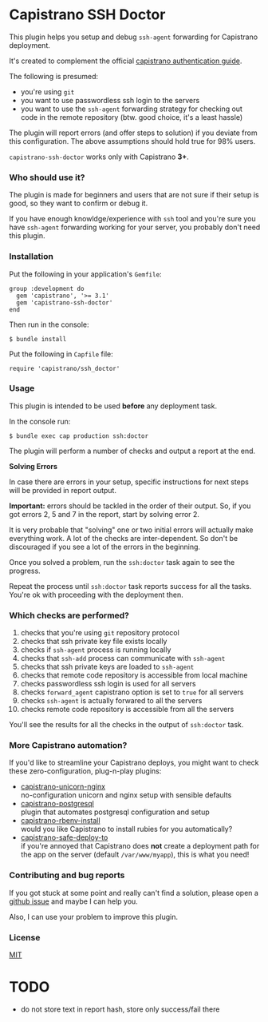 # Capistrano SSH Doctor

This plugin helps you setup and debug `ssh-agent` forwarding for Capistrano
deployment.

It's created to complement the official [capistrano authentication guide](http://capistranorb.com/documentation/getting-started/authentication-and-authorisation/).

The following is presumed:
- you're using `git`
- you want to use passwordless ssh login to the servers
- you want to use the `ssh-agent` forwarding strategy for checking out code in
the remote repository (btw. good choice, it's a least hassle)

The plugin will report errors (and offer steps to solution) if you deviate from
this configuration. The above assumptions should hold true for 98% users.

`capistrano-ssh-doctor` works only with Capistrano **3+**.

### Who should use it?

The plugin is made for beginners and users that are not sure if their setup is
good, so they want to confirm or debug it.

If you have enough knowldge/experience with `ssh` tool and you're sure you have
`ssh-agent` forwarding working for your server, you probably don't need this
plugin.

### Installation

Put the following in your application's `Gemfile`:

    group :development do
      gem 'capistrano', '>= 3.1'
      gem 'capistrano-ssh-doctor'
    end

Then run in the console:

    $ bundle install

Put the following in `Capfile` file:

    require 'capistrano/ssh_doctor'

### Usage

This plugin is intended to be used **before** any deployment task.

In the console run:

    $ bundle exec cap production ssh:doctor

The plugin will perform a number of checks and output a report at the end.

**Solving Errors**

In case there are errors in your setup, specific instructions for next
steps will be provided in report output.

**Important:** errors should be tackled in the order of their output. So, if
you got errors 2, 5 and 7 in the report, start by solving error 2.

It is very probable that "solving" one or two initial errors will actually make
everything work. A lot of the checks are inter-dependent. So don't be
discouraged if you see a lot of the errors in the beginning.

Once you solved a problem, run the `ssh:doctor` task again to see the
progress.

Repeat the process until `ssh:doctor` task reports success for all the
tasks. You're ok with proceeding with the deployment then.

### Which checks are performed?

1. checks that you're using `git` repository protocol
2. checks that ssh private key file exists locally
3. checks if `ssh-agent` process is running locally
4. checks that `ssh-add` process can communicate with `ssh-agent`
5. checks that ssh private keys are loaded to `ssh-agent`
6. checks that remote code repository is accessible from local machine
7. checks passwordless ssh login is used for all servers
8. checks `forward_agent` capistrano option is set to `true` for all servers
9. checks `ssh-agent` is actually forwared to all the servers
10. checks remote code repository is accessible from all the servers

You'll see the results for all the checks in the output of `ssh:doctor`
task.

### More Capistrano automation?

If you'd like to streamline your Capistrano deploys, you might want to check
these zero-configuration, plug-n-play plugins:

- [capistrano-unicorn-nginx](https://github.com/bruno-/capistrano-unicorn-nginx)<br/>
no-configuration unicorn and nginx setup with sensible defaults
- [capistrano-postgresql](https://github.com/bruno-/capistrano-postgresql)<br/>
plugin that automates postgresql configuration and setup
- [capistrano-rbenv-install](https://github.com/bruno-/capistrano-rbenv-install)<br/>
would you like Capistrano to install rubies for you automatically?
- [capistrano-safe-deploy-to](https://github.com/bruno-/capistrano-safe-deploy-to)<br/>
if you're annoyed that Capistrano does **not** create a deployment path for the
app on the server (default `/var/www/myapp`), this is what you need!

### Contributing and bug reports

If you got stuck at some point and really can't find a solution, please open a
[github issue](/issues) and maybe I can help you.

Also, I can use your problem to improve this plugin.

### License

[MIT](LICENSE.md)

# TODO
- do not store text in report hash, store only success/fail there
